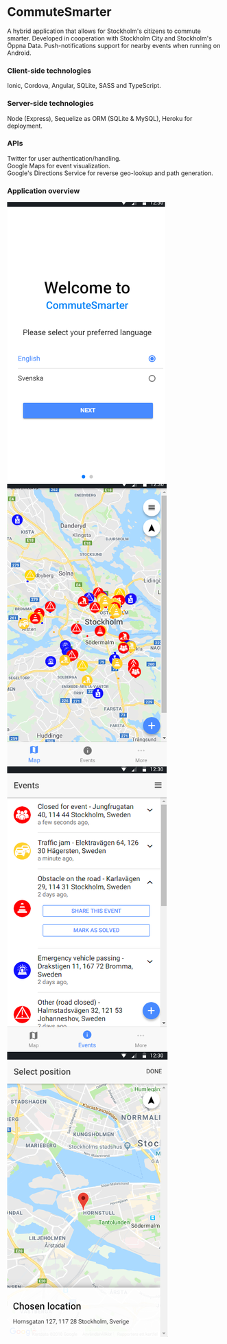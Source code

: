 # CommuteSmarter
A hybrid application that allows for Stockholm's citizens to commute smarter. 
Developed in cooperation with Stockholm City and Stockholm's Öppna Data. 
Push-notifications support for nearby events when running on Android.

### Client-side technologies
Ionic, Cordova, Angular, SQLite, SASS and TypeScript.

### Server-side technologies
Node (Express), Sequelize as ORM (SQLite & MySQL), Heroku for deployment. 

### APIs

Twitter for user authentication/handling.                                                              
Google Maps for event visualization.                                                                                
Google's Directions Service for reverse geo-lookup and path generation.                                                      

### Application overview
![](Images/introduction.png) ![](Images/map.png) 
![](Images/events.png) ![](Images/reportevent.png)
